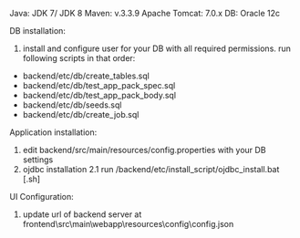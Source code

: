 Java: JDK 7/ JDK 8
Maven: v.3.3.9
Apache Tomcat: 7.0.x
DB: Oracle 12c

DB installation:
1. install and configure user for your DB with all required permissions.
run following scripts in that order:
- backend/etc/db/create_tables.sql
- backend/etc/db/test_app_pack_spec.sql
- backend/etc/db/test_app_pack_body.sql
- backend/etc/db/seeds.sql
- backend/etc/db/create_job.sql

Application installation:
1. edit backend/src/main/resources/config.properties with your DB settings
2. ojdbc installation
2.1 run /backend/etc/install_script/ojdbc_install.bat [.sh]

UI Configuration:
1. update url of backend server at  frontend\src\main\webapp\resources\config\config.json 